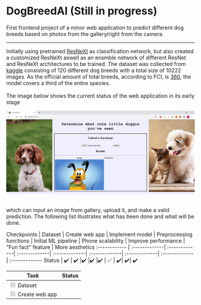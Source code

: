 # DogBreedAI (Still in progress)
First frontend project of a minor web application to predict different dog breeds based on photos from the gallery/right from the camera. 

<hr>

Initially using pretrained [ResNeXt](https://arxiv.org/abs/1611.05431) as classification network, but also created a customized ResNeXt aswell as an ensmble network of different ResNet and ResNeXt architectures to be trained. The dataset was collected from [kaggle](https://www.kaggle.com/c/dog-breed-identification/data) consisting of 120 different dog breeds with a total size of 10222 images. As the official amount of total breeds, according to FCI, is [360](https://www.psychologytoday.com/us/blog/canine-corner/201305/how-many-breeds-dogs-are-there-in-the-world), the model covers a third of the entire species.
<br>
<br>
The image below shows the current status of the web application in its early stage

![Current status](https://github.com/olof98johansson/DogBreedAI/blob/main/status/first.PNG?raw=true)

<br>
which can input an image from gallery, upload it, and make a valid prediction. The following list illustrates what has been done and what will be done.

Checkpoints | Dataset | Create web app | Implement model | Preprocessing functions | Initial ML pipeline | Phone scalability | Improve performance | "Fun fact" feature | More aesthetics
:------------ | :-------------| :-------------| :-------------| :-------------| :-------------| :-------------| :-------------| :-------------
Status | :heavy_check_mark: | :heavy_check_mark: |:heavy_check_mark: |:heavy_check_mark: |:heavy_check_mark: | :white_check_mark: | :heavy_check_mark:| :heavy_check_mark:| :heavy_check_mark:



| Task                                              | Status |
| ------------------------------------------------- | ----   |
| <input type="checkbox" disabled checked /> Dataset  |      |
| <input type="checkbox" disabled  checked/> Create web app |      |
